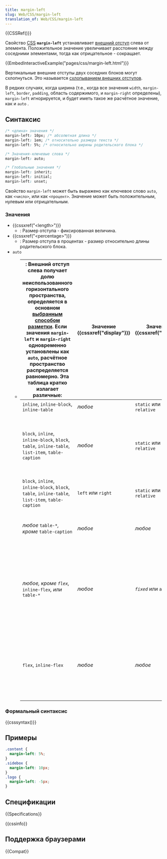 ```yaml
---
title: margin-left
slug: Web/CSS/margin-left
translation_of: Web/CSS/margin-left
---
```


{{CSSRef()}}

Свойство [CSS](/en/CSS) **`margin-left`** устанавливает [внешний отступ](/ru/docs/Web/CSS/box_model) слева от элемента. Положительное значение увеличивает расстояние между соседними элементами, тогда как отрицательное - сокращает.

{{EmbedInteractiveExample("pages/css/margin-left.html")}}

Вертикальные внешние отступы двух соседних блоков могут схлопнуться. Это называется [схлопыванием внешних отступов](/ru/docs/Web/CSS/CSS_Box_Model/Mastering_margin_collapsing).

В редких случаях, когда ширина (т.е., когда все значения `width`, `margin-left`, `border`, `padding`, область содержимого, и `margin-right` определены), `margin-left` игнорируется, и будет иметь такое же расчётное значение, как и `auto` .

## Синтаксис

```css
/* <длина> значения */
margin-left: 10px; /* абсолютная длина */
margin-left: 1em; /* относительно размера текста */
margin-left: 5%; /* относительно ширины родительского блока */

/* Значения-ключевые слова */
margin-left: auto;

/* Глобальные значения */
margin-left: inherit;
margin-left: initial;
margin-left: unset;
```

Свойство `margin-left` может быть выражено как ключевое слово `auto`, как `<число>`, или как `<процент>`. Значение может быть положительным, нулевым или отрицательным.

### Значения

- {{cssxref("&lt;length&gt;")}}
  - : Размер отступа - фиксированная величина.
- {{cssxref("&lt;percentage&gt;")}}
  - : Размер отступа в процентах - размер относительно длины родительского блока.
- `auto`
  - | : Внешний отступ слева получает долю неиспользованного горизонтального пространства, определяется в основном [выбранным способом разметки](/ru/docs/Web/CSS/%D0%A1%D0%BF%D0%BE%D1%81%D0%BE%D0%B1_%D1%80%D0%B0%D1%81%D0%BF%D0%BE%D0%BB%D0%BE%D0%B6%D0%B5%D0%BD%D0%B8%D1%8F). Если значения `margin-left` и `margin-right` одновременно установлены как `auto`, расчётное пространство распределяется равномерно. Эта таблица кратко излагает различные: | Значение {{cssxref("display")}} | Значение {{cssxref("float")}} | Значение {{cssxref("position")}}                                                                                                                                                                                    | Расчётное значение `auto`                                                                                 | Комментарий |
    | ------------------------------------------------------------------------------------------------------------------------------------------------------------------------------------------------------------------------------------------------------------------------------------------------------------------------------------------------------------------------------------------------------------------------------------------------------ | ------------------------------- | ----------------------------- | ------------------------------------------------------------------------------------------------------------------------------------------------------------------------------------------------------------------- | --------------------------------------------------------------------------------------------------------- | ----------- |
    | `inline`, `inline-block`, `inline-table`                                                                                                                                                                                                                                                                                                                                                                                                               | _любое_                         | `static` или `relative`       | `0`                                                                                                                                                                                                                 | Строчный способ разметки                                                                                  |
    | `block`, `inline`, `inline-block`, `block`, `table`, `inline-table`, `list-item`, `table-caption`                                                                                                                                                                                                                                                                                                                                                      | _любое_                         | `static` или `relative`       | `0`, кроме случаев, когда `margin-left` и `margin-right` установлены как `auto`. В этом случае устанавливается значение, центрирующее элемент внутри его родителя                                                   | Блочный способ разметки                                                                                   |
    | `block`, `inline`, `inline-block`, `block`, `table`, `inline-table`, `list-item`, `table-caption`                                                                                                                                                                                                                                                                                                                                                      | `left` или `right`              | `static` или `relative`       | `0`                                                                                                                                                                                                                 | Блочный способ разметки (плавающие элементы)                                                              |
    | _любое_ `table-*`_, кроме_ `table-caption`                                                                                                                                                                                                                                                                                                                                                                                                             | _любое_                         | _любое_                       | `0`                                                                                                                                                                                                                 | Внутренние `table-*` элементы не имеют отступов, вместо этого используйте {{ cssxref("border-spacing") }} |
    | _любое, кроме `flex`,_ `inline-flex`_, или_ `table-*`                                                                                                                                                                                                                                                                                                                                                                                                  | _любое_                         | _`fixed`_ или `absolute`      | `0`, кроме случаев, когда `margin-left` и `margin-right` установлены как `auto`. В этом случае, устанавливается значение центрирующее границы области внутри доступной `width` (ширины), если значение фиксировано. | Способ разметки абсолютным позиционированием                                                              |
    | `flex`, `inline-flex`                                                                                                                                                                                                                                                                                                                                                                                                                                  | _любое_                         | _любое_                       | `0`, кроме случаев, когда есть положительное горизонтальное свободное пространство. В этом случае, распределяется равномерно по всем горизонтальным `auto` отступам.                                                | Способ разметки с помощью flexbox                                                                         |

### Формальный синтаксис

{{csssyntax()}}

## Примеры

```css
.content {
  margin-left: 5%;
}
.sidebox {
  margin-left: 10px;
}
.logo {
  margin-left: -5px;
}
```

## Спецификации

{{Specifications}}

{{cssinfo}}

## Поддержка браузерами

{{Compat}}
